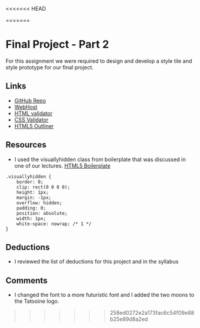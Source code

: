 <<<<<<< HEAD

=======
# Final Project - Part 2
For this assignment we were required to design and develop a style tile and style prototype for our final project.

## Links
* [GitHub Repo](https://github.com/vp811/project_final2_vasquez_efren)
* [WebHost](http://efrenvasquez.com/project_final2_vasquez_efren/)
* [HTML validator](https://validator.w3.org/nu/?doc=http%3A%2F%2Fwww.efrenvasquez.com%2Fproject_final2_vasquez_efren%2F)
* [CSS Validator](https://jigsaw.w3.org/css-validator/validator?uri=http%3A%2F%2Fwww.efrenvasquez.com%2Fproject_final2_vasquez_efren%2F&profile=css3&usermedium=all&warning=1&vextwarning=&lang=en)
* [HTML5 Outliner](https://gsnedders.html5.org/outliner/process.py?url=http%3A%2F%2Fwww.efrenvasquez.com%2Fproject_final2_vasquez_efren%2F)

## Resources
* I used the visuallyhidden class from boilerplate that was discussed in one of our lectures. [HTML5 Boilerplate](https://github.com/h5bp/html5-boilerplate/blob/master/src/css/main.css#L107-L169)

```
.visuallyhidden {
    border: 0;
    clip: rect(0 0 0 0);
    height: 1px;
    margin: -1px;
    overflow: hidden;
    padding: 0;
    position: absolute;
    width: 1px;
    white-space: nowrap; /* 1 */
}
```

## Deductions
* I reviewed the list of deductions for this project and in the syllabus

## Comments
* I changed the font to a more futuristic font and I added the two moons to the Tatooine logo.
>>>>>>> 258ed0272e2a173fac6c54f09e88b25e89d8a2ed
